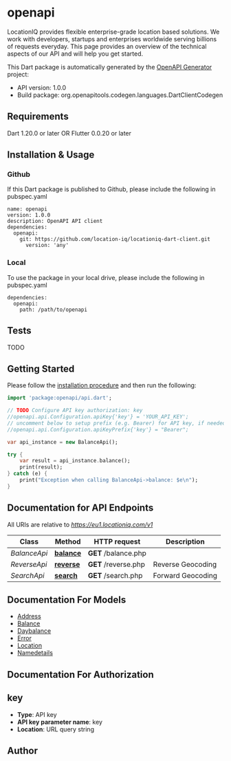 # openapi
LocationIQ provides flexible enterprise-grade location based solutions. We work with developers, startups and enterprises worldwide serving billions of requests everyday. This page provides an overview of the technical aspects of our API and will help you get started.

This Dart package is automatically generated by the [OpenAPI Generator](https://openapi-generator.tech) project:

- API version: 1.0.0
- Build package: org.openapitools.codegen.languages.DartClientCodegen

## Requirements

Dart 1.20.0 or later OR Flutter 0.0.20 or later

## Installation & Usage

### Github
If this Dart package is published to Github, please include the following in pubspec.yaml
```
name: openapi
version: 1.0.0
description: OpenAPI API client
dependencies:
  openapi:
    git: https://github.com/location-iq/locationiq-dart-client.git
      version: 'any'
```

### Local
To use the package in your local drive, please include the following in pubspec.yaml
```
dependencies:
  openapi:
    path: /path/to/openapi
```

## Tests

TODO

## Getting Started

Please follow the [installation procedure](#installation--usage) and then run the following:

```dart
import 'package:openapi/api.dart';

// TODO Configure API key authorization: key
//openapi.api.Configuration.apiKey{'key'} = 'YOUR_API_KEY';
// uncomment below to setup prefix (e.g. Bearer) for API key, if needed
//openapi.api.Configuration.apiKeyPrefix{'key'} = "Bearer";

var api_instance = new BalanceApi();

try {
    var result = api_instance.balance();
    print(result);
} catch (e) {
    print("Exception when calling BalanceApi->balance: $e\n");
}

```

## Documentation for API Endpoints

All URIs are relative to *https://eu1.locationiq.com/v1*

Class | Method | HTTP request | Description
------------ | ------------- | ------------- | -------------
*BalanceApi* | [**balance**](docs//BalanceApi.md#balance) | **GET** /balance.php | 
*ReverseApi* | [**reverse**](docs//ReverseApi.md#reverse) | **GET** /reverse.php | Reverse Geocoding
*SearchApi* | [**search**](docs//SearchApi.md#search) | **GET** /search.php | Forward Geocoding


## Documentation For Models

 - [Address](docs//Address.md)
 - [Balance](docs//Balance.md)
 - [Daybalance](docs//Daybalance.md)
 - [Error](docs//Error.md)
 - [Location](docs//Location.md)
 - [Namedetails](docs//Namedetails.md)


## Documentation For Authorization


## key

- **Type**: API key
- **API key parameter name**: key
- **Location**: URL query string


## Author




